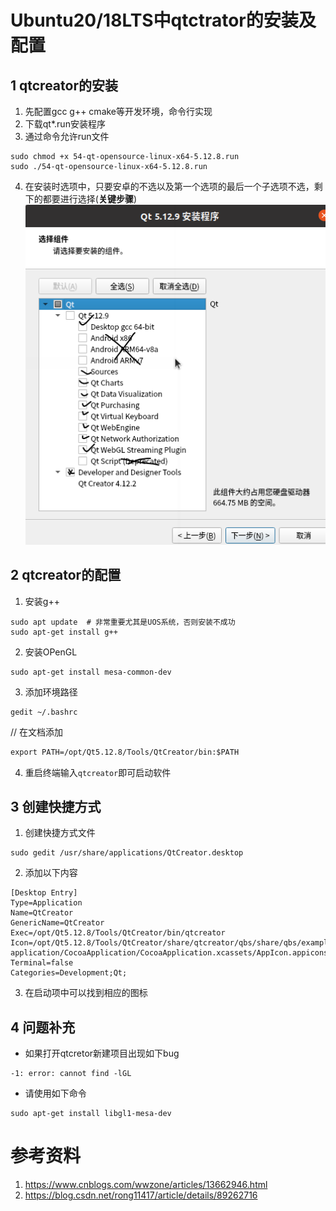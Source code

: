 # Ubuntu20/18LTS中qtctrator的安装及配置     

## 1 qtcreator的安装   
1. 先配置gcc  g++  cmake等开发环境，命令行实现   
2. 下载qt\*.run安装程序      
3. 通过命令允许run文件    

```shell
sudo chmod +x 54-qt-opensource-linux-x64-5.12.8.run 
sudo ./54-qt-opensource-linux-x64-5.12.8.run   
```

4. 在安装时选项中，只要安卓的不选以及第一个选项的最后一个子选项不选，剩下的都要进行选择(**关键步骤**)     
![042-1](./img/042-01.png)  

## 2 qtcreator的配置     
1. 安装g++   

```shell
sudo apt update  # 非常重要尤其是UOS系统，否则安装不成功
sudo apt-get install g++
```

2. 安装OPenGL   

```shell
sudo apt-get install mesa-common-dev
```

3. 添加环境路径   
```shell
gedit ~/.bashrc
```
// 在文档添加
```txt
export PATH=/opt/Qt5.12.8/Tools/QtCreator/bin:$PATH
```

4. 重启终端输入`qtcreator`即可启动软件       

## 3 创建快捷方式       
1. 创建快捷方式文件     
```
sudo gedit /usr/share/applications/QtCreator.desktop
```

2. 添加以下内容   

```
[Desktop Entry]
Type=Application
Name=QtCreator
GenericName=QtCreator
Exec=/opt/Qt5.12.8/Tools/QtCreator/bin/qtcreator
Icon=/opt/Qt5.12.8/Tools/QtCreator/share/qtcreator/qbs/share/qbs/examples/cocoa-application/CocoaApplication/CocoaApplication.xcassets/AppIcon.appiconset/icon_512x512.png
Terminal=false
Categories=Development;Qt;
```

3. 在启动项中可以找到相应的图标        

## 4 问题补充   
- 如果打开qtcretor新建项目出现如下bug        

```
-1: error: cannot find -lGL
```

- 请使用如下命令    
```shell
sudo apt-get install libgl1-mesa-dev 
```

# 参考资料   
1. https://www.cnblogs.com/wwzone/articles/13662946.html     
2. https://blog.csdn.net/rong11417/article/details/89262716  
